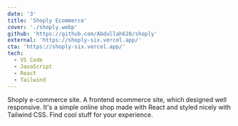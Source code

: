 ```yaml
---
date: '3'
title: 'Shoply Ecommerce'
cover: './shoply.webp'
github: 'https://github.com/Abdullah628/shoply'
external: 'https://shoply-six.vercel.app/'
cta: 'https://shoply-six.vercel.app/'
tech:
  - VS Code
  - JavaScript
  - React
  - Tailwind
---
```


Shoply e-commerce site. A frontend ecommerce site, which designed well responsive. It's a simple online shop made with React and styled nicely with Tailwind CSS. Find cool stuff for your experience.

<!-- [Visual Studio Marketplace](https://marketplace.visualstudio.com/items?itemName=brittanychiang.halcyon-vscode), [Package Control](https://packagecontrol.io/packages/Halcyon%20Theme), [Atom Package Manager](https://atom.io/themes/halcyon-syntax), and [npm](https://www.npmjs.com/package/hyper-halcyon-theme). -->

